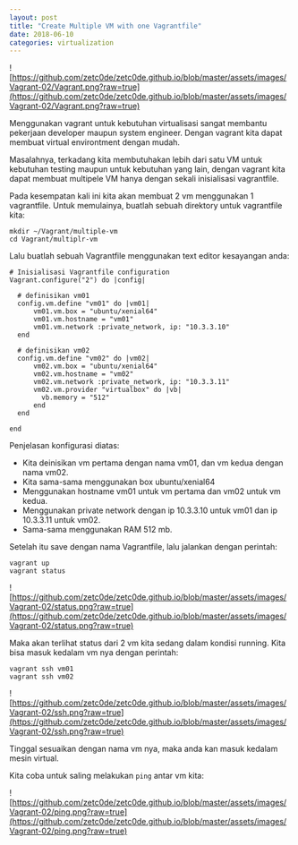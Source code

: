 ```yaml
---
layout: post
title: "Create Multiple VM with one Vagrantfile" 
date: 2018-06-10
categories: virtualization
---
```

![https://github.com/zetc0de/zetc0de.github.io/blob/master/assets/images/Vagrant-02/Vagrant.png?raw=true](https://github.com/zetc0de/zetc0de.github.io/blob/master/assets/images/Vagrant-02/Vagrant.png?raw=true)

Menggunakan vagrant untuk kebutuhan virtualisasi sangat membantu pekerjaan developer maupun system engineer. Dengan vagrant kita dapat membuat virtual environtment dengan mudah. 

Masalahnya, terkadang kita membutuhakan lebih dari satu VM untuk kebutuhan testing maupun untuk kebutuhan yang lain, dengan vagrant kita dapat membuat multipele VM hanya dengan sekali inisialisasi vagrantfile.

Pada kesempatan kali ini kita akan membuat 2 vm menggunakan 1 vagrantfile. Untuk memulainya, buatlah sebuah direktory untuk vagrantfile kita:
```
mkdir ~/Vagrant/multiple-vm
cd Vagrant/multiplr-vm
```
Lalu buatlah sebuah Vagrantfile menggunakan text editor kesayangan anda:

```
# Inisialisasi Vagrantfile configuration
Vagrant.configure("2") do |config|

  # definisikan vm01
  config.vm.define "vm01" do |vm01|
      vm01.vm.box = "ubuntu/xenial64"
      vm01.vm.hostname = "vm01"
      vm01.vm.network :private_network, ip: "10.3.3.10"
  end

  # definisikan vm02
  config.vm.define "vm02" do |vm02|
      vm02.vm.box = "ubuntu/xenial64"
      vm02.vm.hostname = "vm02"
      vm02.vm.network :private_network, ip: "10.3.3.11"
      vm02.vm.provider "virtualbox" do |vb|
        vb.memory = "512"
      end
  end

end
```
Penjelasan konfigurasi diatas:
- Kita deinisikan vm pertama dengan nama vm01, dan vm kedua dengan nama vm02.
- Kita sama-sama menggunakan box ubuntu/xenial64
- Menggunakan hostname vm01 untuk vm pertama dan vm02 untuk vm kedua.
- Menggunakan private network dengan ip 10.3.3.10 untuk vm01 dan ip 10.3.3.11 untuk vm02.
- Sama-sama menggunakan RAM 512 mb.

Setelah itu save dengan nama Vagrantfile, lalu jalankan dengan perintah:
 ```
vagrant up
vagrant status
 ``` 

![https://github.com/zetc0de/zetc0de.github.io/blob/master/assets/images/Vagrant-02/status.png?raw=true](https://github.com/zetc0de/zetc0de.github.io/blob/master/assets/images/Vagrant-02/status.png?raw=true)

Maka akan terlihat status dari 2 vm kita sedang dalam kondisi running. Kita bisa masuk kedalam vm nya dengan perintah:
```
vagrant ssh vm01
vagrant ssh vm02
```
![https://github.com/zetc0de/zetc0de.github.io/blob/master/assets/images/Vagrant-02/ssh.png?raw=true](https://github.com/zetc0de/zetc0de.github.io/blob/master/assets/images/Vagrant-02/ssh.png?raw=true)

Tinggal sesuaikan dengan nama vm nya, maka anda kan masuk kedalam mesin virtual.

Kita coba untuk saling melakukan `ping` antar vm kita:

![https://github.com/zetc0de/zetc0de.github.io/blob/master/assets/images/Vagrant-02/ping.png?raw=true](https://github.com/zetc0de/zetc0de.github.io/blob/master/assets/images/Vagrant-02/ping.png?raw=true)

